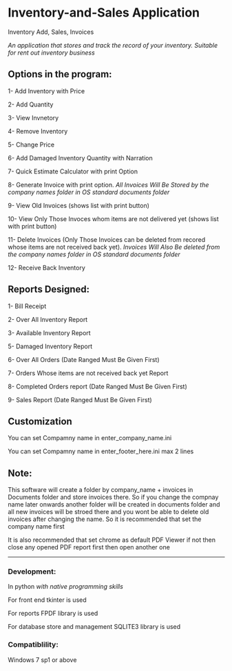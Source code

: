 # Inventory-and-Sales Application
 Inventory Add, Sales, Invoices
 
 _An application that stores and track the record of your inventory. Suitable for rent out inventory business_
 

## Options in the program:


1- Add Inventory with Price

2- Add Quantity

3- View Invnetory

4- Remove Inventory

5- Change Price

6- Add Damaged Inventory Quantity with Narration

7- Quick Estimate Calculator with print Option

8- Generate Invoice with print option.
_All Invoices Will Be Stored by the company names folder in OS standard documents folder_

9- View Old Invoices (shows list with print button)

10- View Only Those Invoces whom items are not delivered yet (shows list with print button)

11- Delete Invoices (Only Those Invoices can be deleted from recored whose items are not received back yet). 
_Invoices Will Also Be deleted from the company names folder in OS standard documents folder_

12- Receive Back Inventory



## Reports Designed:


1- Bill Receipt

2- Over All Inventory Report

3- Available Inventory Report

5- Damaged Inventory Report

6- Over All Orders (Date Ranged Must Be Given First)

7- Orders Whose items are not received back yet Report

8- Completed Orders report (Date Ranged Must Be Given First)

9- Sales Report (Date Ranged Must Be Given First)

## Customization

You can set Compamny name in enter_company_name.ini

You can set Compamny name in enter_footer_here.ini max 2 lines

## Note:

This software will create a folder by company_name + invoices in Documents folder and store invoices there. So if you change the compnay name later onwards another folder will be created in documents folder and all new invoices will be stroed there and you wont be able to delete old invoices after changing the name. So it is recommended that set the company name first

It is also recommended that set chrome as default PDF Viewer if not then close any opened PDF report first then open another one

______________________________________________________________________________________________________________
### Development:
In python _with native programming skills_

For front end tkinter is used

For reports FPDF library is used

For database store and management SQLITE3 library is used

### Compatiblility:
Windows 7 sp1 or above


